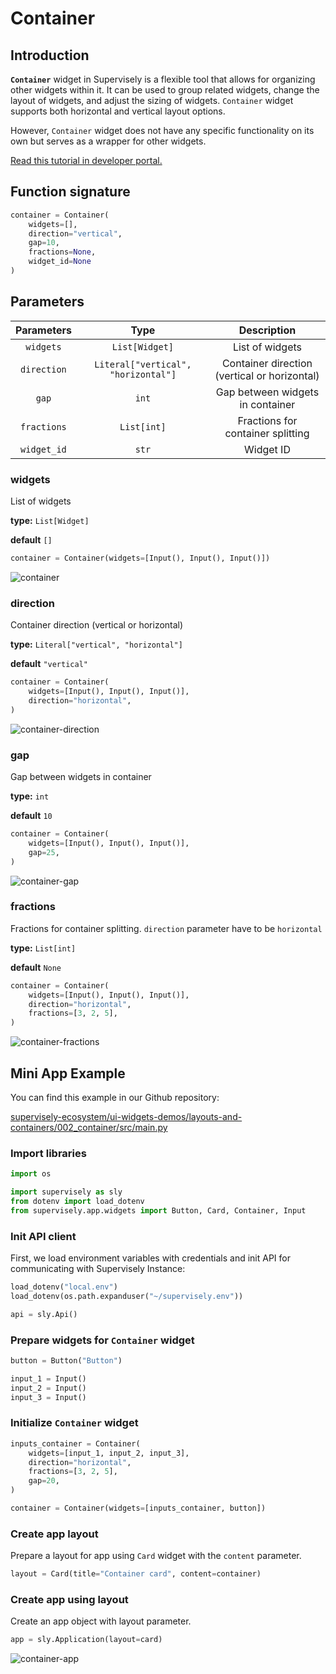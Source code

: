 # Container

## Introduction

**`Container`** widget in Supervisely is a flexible tool that allows for organizing other widgets within it. It can be used to group related widgets, change the layout of widgets, and adjust the sizing of widgets. `Container` widget supports both horizontal and vertical layout options. 

However, `Container` widget does not have any specific functionality on its own but serves as a wrapper for other widgets.

[Read this tutorial in developer portal.](https://developer.supervise.ly/app-development/widgets/layouts-and-containers/container)

## Function signature

```python
container = Container(
    widgets=[],
    direction="vertical",
    gap=10,
    fractions=None,
    widget_id=None
)
```


## Parameters

| Parameters  |                Type                 |                 Description                  |
| :---------: | :---------------------------------: | :------------------------------------------: |
|  `widgets`  |           `List[Widget]`            |               List of widgets                |
| `direction` | `Literal["vertical", "horizontal"]` | Container direction (vertical or horizontal) |
|    `gap`    |                `int`                |       Gap between widgets in container       |
| `fractions` |             `List[int]`             |      Fractions for container splitting       |
| `widget_id` |                `str`                |                  Widget ID                   |

### widgets

List of widgets

**type:** `List[Widget]`

**default** `[]`

```python
container = Container(widgets=[Input(), Input(), Input()])
```

![container](https://user-images.githubusercontent.com/79905215/220125712-c4c98ba6-9cbb-4a6f-944b-335056d59536.png)

### direction

Container direction (vertical or horizontal)

**type:** `Literal["vertical", "horizontal"]`

**default** `"vertical"`

```python
container = Container(
    widgets=[Input(), Input(), Input()],
    direction="horizontal",
)
```

![container-direction](https://user-images.githubusercontent.com/79905215/220126696-8fe7d789-05e1-4dff-8f9d-274c872a0d3b.png)

### gap

Gap between widgets in container

**type:** `int`

**default** `10`

```python
container = Container(
    widgets=[Input(), Input(), Input()],
    gap=25,
)
```

![container-gap](https://user-images.githubusercontent.com/79905215/220127050-fa283570-2fce-4f92-9599-9c21e83fdcaf.png)

### fractions

Fractions for container splitting.
`direction` parameter have to be `horizontal`

**type:** `List[int]`

**default** `None`

```python
container = Container(
    widgets=[Input(), Input(), Input()],
    direction="horizontal",
    fractions=[3, 2, 5],
)
```

![container-fractions](https://user-images.githubusercontent.com/79905215/220127504-4f8ceee2-83f7-40b9-976e-f865d442da86.png)

## Mini App Example

You can find this example in our Github repository:

[supervisely-ecosystem/ui-widgets-demos/layouts-and-containers/002_container/src/main.py](https://github.com/supervisely-ecosystem/ui-widgets-demos/blob/master/layouts-and-containers/002_container/src/main.py)

### Import libraries

```python
import os

import supervisely as sly
from dotenv import load_dotenv
from supervisely.app.widgets import Button, Card, Container, Input
```

### Init API client

First, we load environment variables with credentials and init API for communicating with Supervisely Instance:

```python
load_dotenv("local.env")
load_dotenv(os.path.expanduser("~/supervisely.env"))

api = sly.Api()
```

### Prepare widgets for `Container` widget

```python
button = Button("Button")

input_1 = Input()
input_2 = Input()
input_3 = Input()
```

### Initialize `Container` widget

```python
inputs_container = Container(
    widgets=[input_1, input_2, input_3],
    direction="horizontal",
    fractions=[3, 2, 5],
    gap=20,
)
```

```python
container = Container(widgets=[inputs_container, button])
```

### Create app layout

Prepare a layout for app using `Card` widget with the `content` parameter.

```python
layout = Card(title="Container card", content=container)
```

### Create app using layout

Create an app object with layout parameter.

```python
app = sly.Application(layout=card)
```

![container-app](https://user-images.githubusercontent.com/79905215/220128472-5e9de449-a11a-468f-9580-14eb60390db7.png)

